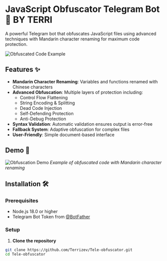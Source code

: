 # JavaScript Obfuscator Telegram Bot 🤖 BY TERRI

A powerful Telegram bot that obfuscates JavaScript files using advanced techniques with Mandarin character renaming for maximum code protection.

![Obfuscated Code Example](https://files.catbox.moe/99vpgp.jpg)

## Features ✨

- **Mandarin Character Renaming**: Variables and functions renamed with Chinese characters
- **Advanced Obfuscation**: Multiple layers of protection including:
  - Control Flow Flattening
  - String Encoding & Splitting
  - Dead Code Injection
  - Self-Defending Protection
  - Anti-Debug Protection
- **Syntax Validation**: Automatic validation ensures output is error-free
- **Fallback System**: Adaptive obfuscation for complex files
- **User-Friendly**: Simple document-based interface

## Demo 🎥

![Obfuscation Demo](https://files.catbox.moe/99vpgp.jpg)
*Example of obfuscated code with Mandarin character renaming*

## Installation 🛠️

### Prerequisites
- Node.js 18.0 or higher
- Telegram Bot Token from [@BotFather](https://t.me/BotFather)

### Setup

1. **Clone the repository**
```bash
git clone https://github.com/Terrizev/Tele-obfuscator.git
cd Tele-obfuscator
